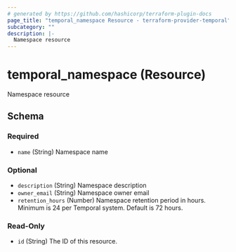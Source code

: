```yaml
---
# generated by https://github.com/hashicorp/terraform-plugin-docs
page_title: "temporal_namespace Resource - terraform-provider-temporal"
subcategory: ""
description: |-
  Namespace resource
---
```


# temporal_namespace (Resource)

Namespace resource



<!-- schema generated by tfplugindocs -->
## Schema

### Required

- `name` (String) Namespace name

### Optional

- `description` (String) Namespace description
- `owner_email` (String) Namespace owner email
- `retention_hours` (Number) Namespace retention period in hours. Minimum is 24 per Temporal system.  Default is 72 hours.

### Read-Only

- `id` (String) The ID of this resource.


